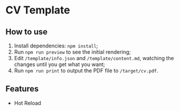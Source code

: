 # CV Template

## How to use

1. Install dependencies: `npm install`;
1. Run `npm run preview` to see the initial rendering;
2. Edit `/template/info.json` and `/template/content.md`, watching the changes until you get what you want;
3. Run `npm run print` to output the PDF file to `/target/cv.pdf`. 

## Features

- Hot Reload

